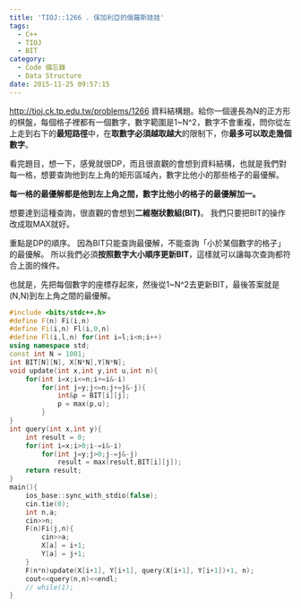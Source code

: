 ```yaml
---
title: 'TIOJ::1266 . 保加利亞的俄羅斯娃娃'
tags:
  - C++
  - TIOJ
  - BIT
category:
  - Code 備忘錄
  - Data Structure
date: 2015-11-25 09:57:15
---
```



http://tioj.ck.tp.edu.tw/problems/1266
資料結構題。給你一個邊長為N的正方形的棋盤，每個格子裡都有一個數字，數字範圍是1~N^2，數字不會重複，問你從左上走到右下的**最短路徑**中，在**取數字必須越取越大**的限制下，你**最多可以取走幾個數字**。

<!--more-->

看完題目，想一下，感覺就很DP，而且很直觀的會想到資料結構，也就是我們對每一格，想要查詢他到左上角的矩形區域內，數字比他小的那些格子的最優解。

**每一格的最優解都是他到左上角之間，數字比他小的格子的最優解加一。**

想要達到這種查詢，很直觀的會想到**二維樹狀數組(BIT)**。
我們只要把BIT的操作改成取MAX就好。

重點是DP的順序。
因為BIT只能查詢最優解，不能查詢「小於某個數字的格子」的最優解。
所以我們必須**按照數字大小順序更新BIT**，這樣就可以讓每次查詢都符合上面的條件。

也就是，先把每個數字的座標存起來，然後從1~N^2去更新BIT，最後答案就是(N,N)到左上角之間的最優解。



``` c++
#include <bits/stdc++.h>
#define F(n) Fi(i,n)
#define Fi(i,n) Fl(i,0,n)
#define Fl(i,l,n) for(int i=l;i<n;i++)
using namespace std;
const int N = 1001;
int BIT[N][N], X[N*N],Y[N*N];
void update(int x,int y,int u,int n){
    for(int i=x;i<=n;i+=i&-i)
        for(int j=y;j<=n;j+=j&-j){
            int&p = BIT[i][j];
            p = max(p,u);
        }
}
int query(int x,int y){
    int result = 0;
    for(int i=x;i>0;i-=i&-i)
        for(int j=y;j>0;j-=j&-j)
            result = max(result,BIT[i][j]);
    return result;
}
main(){
    ios_base::sync_with_stdio(false);
    cin.tie(0);
    int n,a;
    cin>>n;
    F(n)Fi(j,n){
        cin>>a;
        X[a] = i+1;
        Y[a] = j+1;
    }
    F(n*n)update(X[i+1], Y[i+1], query(X[i+1], Y[i+1])+1, n);
    cout<<query(n,n)<<endl;
    // while(1);
}
```